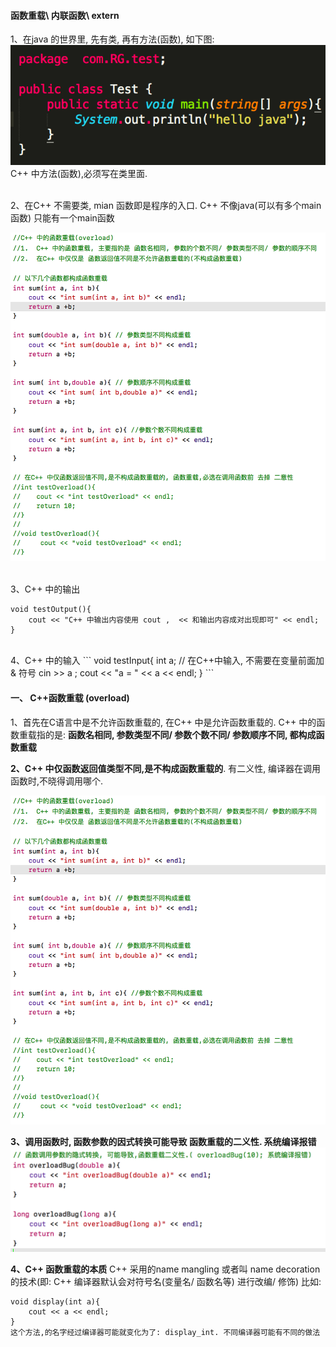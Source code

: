 #### 函数重载\ 内联函数\ extern

1、在java 的世界里, 先有类, 再有方法(函数), 如下图:
![](/assets/helloJava.png)
C++ 中方法(函数),必须写在类里面.


<br>
2、在C++ 不需要类, mian 函数即是程序的入口. C++ 不像java(可以有多个main函数) 只能有一个main函数

![](/assets/Snip20190109_5.png)

<br>
3、C++ 中的输出

```
void testOutput(){
    cout << "C++ 中输出内容使用 cout ,  << 和输出内容成对出现即可" << endl;
}
```

<br>
4、C++ 中的输入
```
void testInput{
    int a;
    // 在C++中输入, 不需要在变量前面加 & 符号
    cin >> a ;
    cout << "a = " << a << endl;
}
```


#### 一、 C++函数重载 (overload)

1、首先在C语言中是不允许函数重载的, 在C++ 中是允许函数重载的.
C++ 中的函数重载指的是: **函数名相同, 参数类型不同/ 参数个数不同/ 参数顺序不同, 都构成函数重载**

**2、C++ 中仅函数返回值类型不同,是不构成函数重载的**. 有二义性, 编译器在调用函数时,不晓得调用哪个.

![](/assets/Snip20190109_5.png)

**3、调用函数时, 函数参数的因式转换可能导致 函数重载的二义性. 系统编译报错**
![](/assets/Snip20190110_9.png)


**4、C++ 函数重载的本质**
C++ 采用的name mangling 或者叫 name decoration的技术(即: C++ 编译器默认会对符号名(变量名/ 函数名等) 进行改编/ 修饰)
比如:
```
void display(int a){
    cout << a << endl;
}
这个方法,的名字经过编译器可能就变化为了: display_int. 不同编译器可能有不同的做法
```
 





